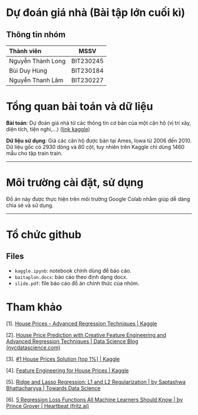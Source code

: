 # Dự đoán giá nhà (Bài tập lớn cuối kì)
## Thông tin nhóm
|**Thành viên**|**MSSV**|
|:- | --- |
|Nguyễn Thành Long|BIT230245|
|Bùi Duy Hùng|BIT230184|
|Nguyễn Thanh Lâm|BIT230227|

# Tổng quan bài toán và dữ liệu

**Bài toán**: Dự đoán giá nhà từ các thông tin cơ bản của một căn hộ (vị trí xây, diện tích, tiện nghi,...) ([link kaggle](https://www.kaggle.com/c/house-prices-advanced-regression-techniques))

**Dữ liệu sử dụng**:  Giá các căn hộ được bán tại Ames, Iowa từ 2006 đến 2010. Dữ liệu gốc có 2930 dòng và 80 cột, tuy nhiên trên Kaggle chỉ dùng 1460 mẫu cho tập train train.

---
# Môi trường cài đặt, sử dụng
Đồ án này được thực hiện trên môi trường Google Colab nhằm giúp dễ dàng chia sẻ và sử dụng.

---
# Tổ chức github
## Files
- `kaggle.ipynb`: notebook chính dùng để báo cáo.<br>
- `baitaplon.docx`: báo cáo theo định dạng docx.<br>
- `slide.pdf`: file báo cáo đồ án chính thức của nhóm.<br>

# Tham khảo
[1]. [House Prices - Advanced Regression Techniques | Kaggle](https://www.kaggle.com/c/house-prices-advanced-regression-techniques)

[2]. [House Price Prediction with Creative Feature Engineering and Advanced Regression Techniques | Data Science Blog (nycdatascience.com)](https://nycdatascience.com/blog/student-works/house-price-prediction-with-creative-feature-engineering-and-advanced-regression-techniques/)

[3]. [#1 House Prices Solution [top 1%] | Kaggle](https://www.kaggle.com/jesucristo/1-house-prices-solution-top-1)

[4]. [Feature Engineering for House Prices | Kaggle](https://www.kaggle.com/chelseabrk/feature-engineering-for-house-prices)

[5]. [Ridge and Lasso Regression: L1 and L2 Regularization | by Saptashwa Bhattacharyya | Towards Data Science](https://towardsdatascience.com/ridge-and-lasso-regression-a-complete-guide-with-python-scikit-learn-e20e34bcbf0b)

[6]. [5 Regression Loss Functions All Machine Learners Should Know | by Prince Grover | Heartbeat (fritz.ai)](https://heartbeat.fritz.ai/5-regression-loss-functions-all-machine-learners-should-know-4fb140e9d4b0)

